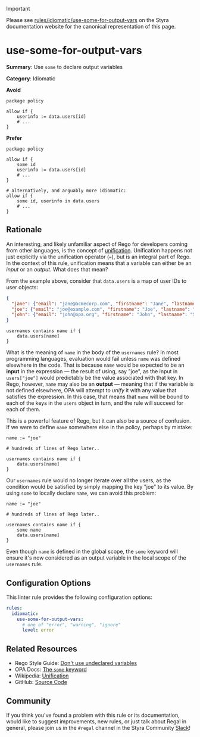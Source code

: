 > [!IMPORTANT]
> Please see [rules/idiomatic/use-some-for-output-vars](https://docs.styra.com/regal/rules/idiomatic/use-some-for-output-vars) on the Styra documentation website for the canonical representation of this page.

# use-some-for-output-vars

**Summary**: Use `some` to declare output variables

**Category**: Idiomatic

**Avoid**
```rego
package policy

allow if {
    userinfo := data.users[id]
    # ...
}
```

**Prefer**
```rego
package policy

allow if {
    some id
    userinfo := data.users[id]
    # ...
}

# alternatively, and arguably more idiomatic:
allow if {
    some id, userinfo in data.users
    # ...
}
```

## Rationale

An interesting, and likely unfamiliar aspect of Rego for developers coming from other languages, is the concept of
[unification](https://en.wikipedia.org/wiki/Unification_(computer_science)). Unification happens not just explicitly via
the unification operator (`=`), but is an integral part of Rego. In the context of this rule, unification means that a
variable can either be an _input_ or an _output_. What does that mean?

From the example above, consider that `data.users` is a map of user IDs to user objects:

```json
{
  "jane": {"email": "jane@acmecorp.com", "firstname": "Jane", "lastname": "Doe"},
  "joe": {"email": "joe@example.com", "firstname": "Joe", "lastname": "Bloggs"},
  "john": {"email": "john@opa.org", "firstname": "John", "lastname": "Smith"}
}
```

```rego
usernames contains name if {
    data.users[name]
}
```

What is the meaning of `name` in the body of the `usernames` rule? In most programming languages, evaluation would
fail unless `name` was defined elsewhere in the code. That is because `name` would be expected to be an **input** in the
expression — the result of using, say "joe", as the input in `users["joe"]` would predictably be the value associated
with that key. In Rego, however, `name` may also be an **output** — meaning that if the variable is not defined
elsewhere, OPA will attempt to _unify_ it with any value that satisfies the expression. In this case, that means that
`name` will be bound to each of the keys in the `users` object in turn, and the rule will succeed for each of them.

This is a powerful feature of Rego, but it can also be a source of confusion. If we were to define `name` somewhere
else in the policy, perhaps by mistake:

```rego
name := "joe"

# hundreds of lines of Rego later..

usernames contains name if {
    data.users[name]
}
```

Our `usernames` rule would no longer iterate over all the users, as the condition would be satisfied by simply mapping
the key "joe" to its value. By using `some` to locally declare `name`, we can avoid this problem:

```rego
name := "joe"

# hundreds of lines of Rego later..

usernames contains name if {
    some name
    data.users[name]
}
```

Even though `name` is defined in the global scope, the `some` keyword will ensure it's now considered as an output
variable in the local scope of the `usernames` rule.

## Configuration Options

This linter rule provides the following configuration options:

```yaml
rules:
  idiomatic:
    use-some-for-output-vars:
      # one of "error", "warning", "ignore"
      level: error
```

## Related Resources

- Rego Style Guide: [Don't use undeclared variables](https://github.com/StyraInc/rego-style-guide#dont-use-undeclared-variables)
- OPA Docs: [The `some` keyword](https://www.openpolicyagent.org/docs/policy-language/#some-keyword)
- Wikipedia: [Unification](https://en.wikipedia.org/wiki/Unification_(computer_science))
- GitHub: [Source Code](https://github.com/StyraInc/regal/blob/main/bundle/regal/rules/idiomatic/use-some-for-output-vars/use_some_for_output_vars.rego)

## Community

If you think you've found a problem with this rule or its documentation, would like to suggest improvements, new rules,
or just talk about Regal in general, please join us in the `#regal` channel in the Styra Community
[Slack](https://inviter.co/styra)!
